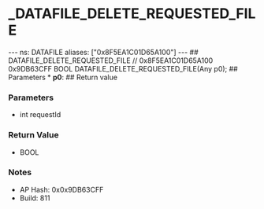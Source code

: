# _DATAFILE_DELETE_REQUESTED_FILE

--- ns: DATAFILE aliases: ["0x8F5EA1C01D65A100"] --- ## DATAFILE_DELETE_REQUESTED_FILE  // 0x8F5EA1C01D65A100 0x9DB63CFF BOOL DATAFILE_DELETE_REQUESTED_FILE(Any p0);  ## Parameters * **p0**:  ## Return value

### Parameters
* int requestId

### Return Value
* BOOL

### Notes
* AP Hash: 0x0x9DB63CFF
* Build: 811

